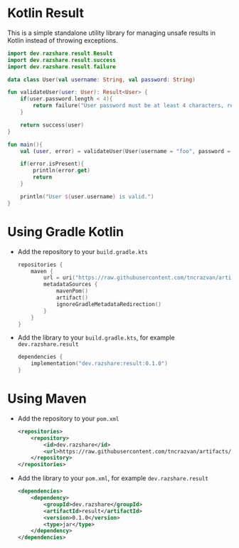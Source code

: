 # Kotlin Result

This is a simple standalone utility library for managing unsafe results in Kotlin instead of throwing exceptions.

```kt
import dev.razshare.result.Result
import dev.razshare.result.success
import dev.razshare.result.failure

data class User(val username: String, val password: String)

fun validateUser(user: User): Result<User> {
    if(user.password.length < 4){
        return failure("User password must be at least 4 characters, received ${user.password.length} characters.")
    }

    return success(user)
}

fun main(){
    val (user, error) = validateUser(User(username = "foo", password = "bar")).unwrap()

    if(error.isPresent){
        println(error.get)
        return
    }

    println("User ${user.username} is valid.")
}
```

# Using Gradle Kotlin

- Add the repository to your `build.gradle.kts`
  ```kt
  repositories {
      maven {
          url = uri("https://raw.githubusercontent.com/tncrazvan/artifacts/main")
          metadataSources {
              mavenPom()
              artifact()
              ignoreGradleMetadataRedirection()
          }
      }
  }
  ```

- Add the library to your `build.gradle.kts`, for example `dev.razshare.result`
  ```kt
  dependencies {
      implementation("dev.razshare:result:0.1.0")
  }
  ```

# Using Maven

- Add the repository to your `pom.xml`
  ```xml
  <repositories>
      <repository>
          <id>dev.razshare</id>
          <url>https://raw.githubusercontent.com/tncrazvan/artifacts/main</url>
      </repository>
  </repositories>
  ```

- Add the library to your `pom.xml`, for example `dev.razshare.result`
  ```xml
  <dependencies>
      <dependency>
          <groupId>dev.razshare</groupId>
          <artifactId>result</artifactId>
          <version>0.1.0</version>
          <type>jar</type>
      </dependency>
  </dependencies>
  ```
